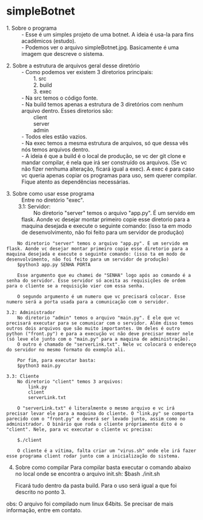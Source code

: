 # simpleBotnet

<dl>
  <dt>1. Sobre o programa</dt>
  <dd>- Esse é um simples projeto de uma botnet. A ideia é usa-la para fins acadêmicos (estudo).</dd>
  <dd>- Podemos ver o arquivo simpleBotnet.jpg. Basicamente é uma imagem que descreve o sistema.</dd>
</dl>
    
<dl>
  <dt>2. Sobre a estrutura de arquivos geral desse diretório</dt>
  <dd>- Como podemos ver existem 3 diretorios principais:</dd>

  <dd>&nbsp&nbsp&nbsp&nbsp&nbsp&nbsp&nbsp&nbsp1. src </dd>
  <dd>&nbsp&nbsp&nbsp&nbsp&nbsp&nbsp&nbsp&nbsp2. build </dd>
  <dd>&nbsp&nbsp&nbsp&nbsp&nbsp&nbsp&nbsp&nbsp3. exec </dd>
  <dd>- Na src temos o código fonte.</dd>
  <dd>- Na build temos apenas a estrutura de 3 diretórios com nenhum arquivo dentro. Esses diretorios são:</dd>
  <dd>&nbsp&nbsp&nbsp&nbsp&nbsp&nbsp&nbsp&nbspclient</dd>
  <dd>&nbsp&nbsp&nbsp&nbsp&nbsp&nbsp&nbsp&nbspserver</dd>
  <dd>&nbsp&nbsp&nbsp&nbsp&nbsp&nbsp&nbsp&nbspadmin</dd>
  <dd>-  Todos eles estão vazios.</dd>
  <dd>-  Na exec temos a mesma estrutura de arquivos, só que dessa vês nós temos arquivos dentro.</dd>   
  <dd>- A ideia é que a build é o local de produção, se vc der git clone e mandar compilar, é nela que irá ser construído os arquivos. (Se vc não fizer nenhuma alteração, ficará igual a exec). A exec é para caso vc queria apenas copiar os programas para uso, sem querer compilar. Fique atento as dependências necessárias. </dd>
</dl>

<dl>
  <dt>3. Sobre como usar esse programa</dt>
  <dd>Entre no diretório "exec".</dd>
  <dt>&nbsp&nbsp&nbsp&nbsp&nbsp&nbsp&nbsp&nbsp3.1: Servidor:</dt>
  <dd>&nbsp&nbsp&nbsp&nbsp&nbsp&nbsp&nbsp&nbspNo diretorio "server" temos o arquivo "app.py". É um servido em flask. Aonde vc desejar montar primeiro copie esse diretorio para a maquina desejada e execute o seguinte comando: (isso ta em modo de desenvolvimento, não foi feito para um servidor de produção)</dd>
</dl>



    
    
        No diretorio "server" temos o arquivo "app.py". É um servido em flask. Aonde vc desejar montar primeiro copie esse diretorio para a maquina desejada e execute o seguinte comando: (isso ta em modo de desenvolvimento, não foi feito para um servidor de produção)
        $python3 app.py SENHA PORTA
    
        Esse argumento que eu chamei de "SENHA" logo após ao comando é a senha do servidor. Esse servidor só aceita as requisições de ordem para o cliente se a requisição vier com essa senha.

        O segundo argumento é um numero que vc precisará colocar. Esse numero será a porta usada para a comunicação com o servidor.

    3.2: Administrador
        No diretorio "admin" temos o arquivo "main.py". É ele que vc precisará executar para se comunicar com o servidor. Além disso temos outros dois arquivos que são muito importantes. Um deles é outro python ("front.py") e para a execução vc não deve precisar mexer nele (só leve ele junto com o "main.py" para a maquina de administração). 
        O outro é chamado de "serverLink.txt". Nele vc colocará o endereço do servidor no mesmo formato do exemplo ali.
        
        Por fim, para executar basta:
        $python3 main.py
        
    3.3: Cliente
        No diretorio "client" temos 3 arquivos:
            link.py
            client
            serverLink.txt
        
        O "serverLink.txt" é literalmente o mesmo arquivo e vc irá precisar levar ele para a maquina do cliente. O "link.py" se comporta parecido com o "front.py" e deverá ser levado junto, assim como no administrador. O binário que roda o cliente própriamente dito é o "client". Nele, para vc executar o cliente vc precisa:

        $./client

        O cliente é a vítima, falta criar um "virus.sh" onde ele irá fazer esse programa client rodar junto com a inicialização do sistema.

4. Sobre como compilar
    Para compilar basta executar o comando abaixo no local onde se encontra o arquivo init.sh:
        $bash ./init.sh 
    
    Ficará tudo dentro da pasta build. Para o uso será igual a que foi descrito no ponto 3.

obs:
    O arquivo foi compilado num linux 64bits. Se precisar de mais informação, entre em contato.
